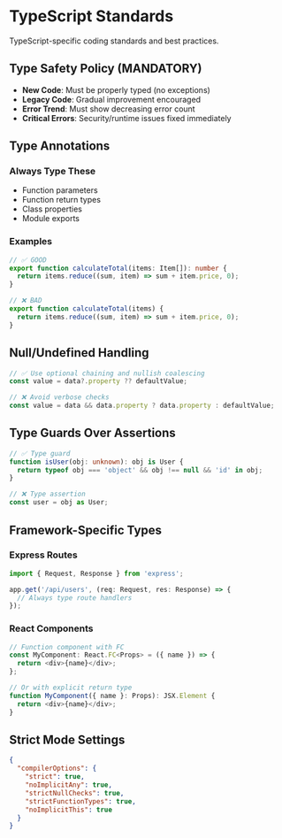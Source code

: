 # TypeScript Standards

TypeScript-specific coding standards and best practices.

## Type Safety Policy (MANDATORY)
- **New Code**: Must be properly typed (no exceptions)
- **Legacy Code**: Gradual improvement encouraged
- **Error Trend**: Must show decreasing error count
- **Critical Errors**: Security/runtime issues fixed immediately

## Type Annotations

### Always Type These
- Function parameters
- Function return types
- Class properties
- Module exports

### Examples
```typescript
// ✅ GOOD
export function calculateTotal(items: Item[]): number {
  return items.reduce((sum, item) => sum + item.price, 0);
}

// ❌ BAD
export function calculateTotal(items) {
  return items.reduce((sum, item) => sum + item.price, 0);
}
```

## Null/Undefined Handling
```typescript
// ✅ Use optional chaining and nullish coalescing
const value = data?.property ?? defaultValue;

// ❌ Avoid verbose checks
const value = data && data.property ? data.property : defaultValue;
```

## Type Guards Over Assertions
```typescript
// ✅ Type guard
function isUser(obj: unknown): obj is User {
  return typeof obj === 'object' && obj !== null && 'id' in obj;
}

// ❌ Type assertion
const user = obj as User;
```

## Framework-Specific Types

### Express Routes
```typescript
import { Request, Response } from 'express';

app.get('/api/users', (req: Request, res: Response) => {
  // Always type route handlers
});
```

### React Components
```typescript
// Function component with FC
const MyComponent: React.FC<Props> = ({ name }) => {
  return <div>{name}</div>;
};

// Or with explicit return type
function MyComponent({ name }: Props): JSX.Element {
  return <div>{name}</div>;
}
```

## Strict Mode Settings
```json
{
  "compilerOptions": {
    "strict": true,
    "noImplicitAny": true,
    "strictNullChecks": true,
    "strictFunctionTypes": true,
    "noImplicitThis": true
  }
}
```